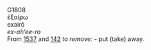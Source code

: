 <body>
  <p>G1808<br>  ἐξαίρω  <br> exairō  <br><i>ex-ah‘ee-ro </i><br>From <a href="g1537.htm">1537</a> and <a href="g0142.htm">142</a>  to <i>remove:</i> - put (take) away.<br></p>
 </body>